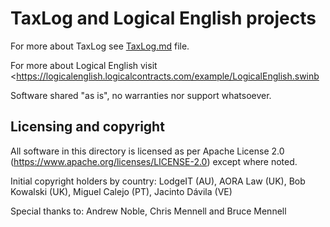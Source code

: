 # TaxLog and Logical English projects

For more about TaxLog see [TaxLog.md](TaxLog.md) file.

For more about Logical English visit <https://logicalenglish.logicalcontracts.com/example/LogicalEnglish.swinb

Software shared "as is", no warranties nor support whatsoever. 

## Licensing and copyright

All software in this directory is licensed as per Apache License 2.0 (https://www.apache.org/licenses/LICENSE-2.0) except where noted.

Initial copyright holders by country: LodgeIT (AU), AORA Law (UK), Bob Kowalski (UK), Miguel Calejo (PT), Jacinto Dávila (VE)

Special thanks to: Andrew Noble, Chris Mennell and Bruce Mennell